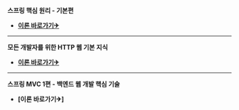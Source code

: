 **스프링 핵심 원리 - 기본편**
- **[이론 바로가기✈](https://github.com/song960530/Spring-Study/tree/main/%EC%8A%A4%ED%94%84%EB%A7%81%20%ED%95%B5%EC%8B%AC%20%EC%9B%90%EB%A6%AC%20-%20%EA%B8%B0%EB%B3%B8%ED%8E%B8)**

------------------------------------------------------------------------------------

**모든 개발자를 위한 HTTP 웹 기본 지식**  
- **[이론 바로가기✈](https://github.com/song960530/Spring-Study/tree/main/%EB%AA%A8%EB%93%A0%20%EA%B0%9C%EB%B0%9C%EC%9E%90%EB%A5%BC%20%EC%9C%84%ED%95%9C%20HTTP%20%EC%9B%B9%20%EA%B8%B0%EB%B3%B8%20%EC%A7%80%EC%8B%9D)**


------------------------------------------------------------------------------------
**스프링 MVC 1편 - 백엔드 웹 개발 핵심 기술**  
- **[이론 바로가기✈]**
